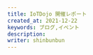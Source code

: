 ```yaml
---
title: IoTDojo 開催レポート
created_at: 2021-12-22
keywords: ブログ,イベント
description:
writer: shinbunbun
---
```


